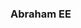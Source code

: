 ### Abraham EE

<!--
**abrahamee/abrahamee** is a ✨ _special_ ✨ repository because its `README.md` (this file) appears on your GitHub profile.
-->
